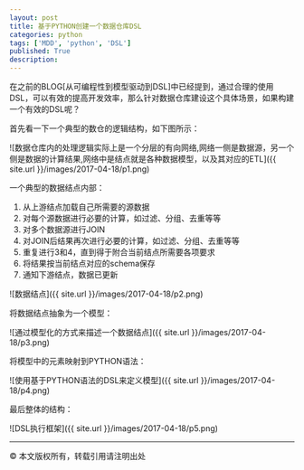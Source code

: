 ```yaml
---
layout: post
title: 基于PYTHON创建一个数据仓库DSL
categories: python
tags: ['MDD', 'python', 'DSL']
published: True
description: 
---
```


在之前的BLOG[从可编程性到模型驱动到DSL]中已经提到，通过合理的使用DSL，可以有效的提高开发效率，那么针对数据仓库建设这个具体场景，如果构建一个有效的DSL呢？

首先看一下一个典型的数仓的逻辑结构，如下图所示：

![数据仓库内的处理逻辑实际上是一个分层的有向网络,网络一侧是数据源，另一个侧是数据的计算结果,网络中是结点就是各种数据模型，以及其对应的ETL]({{ site.url }}/images/2017-04-18/p1.png)

一个典型的数据结点内部：

 1. 从上游结点加载自己所需要的源数据
 2. 对每个源数据进行必要的计算，如过滤、分组、去重等等
 3. 对多个数据源进行JOIN
 4. 对JOIN后结果再次进行必要的计算，如过滤、分组、去重等等
 5. 重复进行3和4，直到得于附合当前结点所需要各项要求
 6. 将结果按当前结点对应的schema保存
 7. 通知下游结点，数据已更新

![数据结点]({{ site.url }}/images/2017-04-18/p2.png)

将数据结点抽象为一个模型：

![通过模型化的方式来描述一个数据结点]({{ site.url }}/images/2017-04-18/p3.png)

将模型中的元素映射到PYTHON语法：

![使用基于PYTHON语法的DSL来定义模型]({{ site.url }}/images/2017-04-18/p4.png)

最后整体的结构：

![DSL执行框架]({{ site.url }}/images/2017-04-18/p5.png)

------------------
&copy; 本文版权所有，转载引用请注明出处
